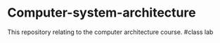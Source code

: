 # Computer-system-architecture
This repository relating to the computer architecture course.
#class lab
